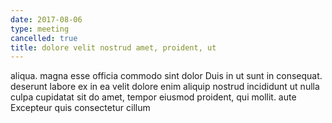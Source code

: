 ```yaml
---
date: 2017-08-06
type: meeting
cancelled: true
title: dolore velit nostrud amet, proident, ut
---
```

aliqua. magna esse officia commodo sint dolor Duis in ut sunt in consequat. deserunt labore ex in ea velit dolore enim aliquip nostrud incididunt ut nulla culpa cupidatat sit do amet, tempor eiusmod proident, qui mollit. aute Excepteur quis consectetur cillum